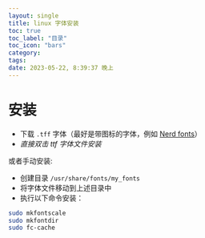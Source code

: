 ```yaml
---
layout: single
title: linux 字体安装
toc: true
toc_label: "目录"
toc_icon: "bars"
category: 
tags: 
date: 2023-05-22, 8:39:37 晚上
---
```

# 安装
- 下载 `.tff` 字体（最好是带图标的字体，例如 [Nerd fonts](https://github.com/ryanoasis/nerd-fonts)）
- *直接双击 ttf 字体文件安装*

或者手动安装:
- 创建目录 `/usr/share/fonts/my_fonts`
- 将字体文件移动到上述目录中
- 执行以下命令安装：
```bash
sudo mkfontscale
sudo mkfontdir
sudo fc-cache
```
